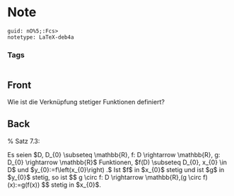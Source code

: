 # Note
```
guid: nO%5;:Fcs>
notetype: LaTeX-deb4a
```

### Tags
```
```

## Front
Wie ist die Verknüpfung stetiger Funktionen definiert?

## Back
% Satz 7.3: <div>
</div><div>Es seien $D, D_{0} \subseteq \mathbb{R}, f: D \rightarrow \mathbb{R}, g: D_{0} \rightarrow \mathbb{R}$ Funktionen, $f(D) \subseteq D_{0}, x_{0} \in D$
und $y_{0}:=f\left(x_{0}\right) .$ Ist $f$ in $x_{0}$ stetig und ist $g$ in $y_{0}$ stetig, so ist
$$
g \circ f: D \rightarrow \mathbb{R},(g \circ f)(x):=g(f(x))
$$
stetig in $x_{0}$.</div>
